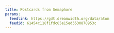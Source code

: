 ```yaml
---
title: Postcards from Semaphore
params:
  feedlink: https://gdt.dreamwidth.org/data/atom
  feedid: 61454c118f1fdc85e15ed3530878953c
---
```

